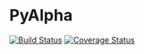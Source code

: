 # PyAlpha

[![Build Status](https://travis-ci.org/raj-krishnan/PyAlpha.svg?branch=master)](https://travis-ci.org/raj-krishnan/PyAlpha) [![Coverage Status](https://coveralls.io/repos/github/raj-krishnan/PyAlpha/badge.svg?branch=master)](https://coveralls.io/github/raj-krishnan/PyAlpha?branch=master)
